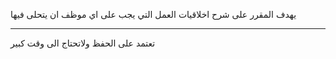 يهدف المقرر على شرح اخلاقيات العمل التي يجب على اي موظف ان يتحلى فيها

---
تعتمد على الحفظ ولاتحتاج الى وقت كبير
